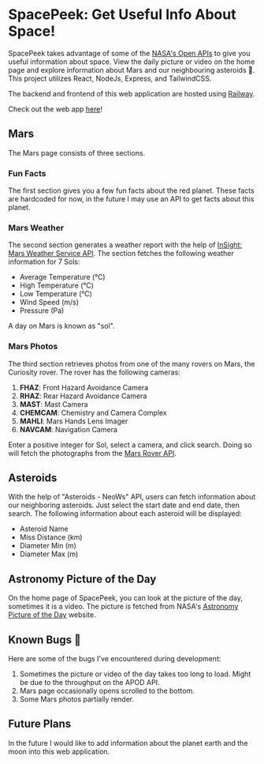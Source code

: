 # SpacePeek: Get Useful Info About Space!

SpacePeek takes advantage of some of the [NASA&#39;s Open APIs](https://api.nasa.gov/) to give you useful information about space. View the daily picture or video on the home page and explore information about Mars and our neighbouring asteroids 🌠. This project utilizes React, NodeJs, Express, and TailwindCSS.

The backend and frontend of this web application are hosted using [Railway](https://railway.com/).

Check out the web app [here](https://nasa-web-app-production-front.up.railway.app/)!

## Mars

The Mars page consists of three sections.

### Fun Facts

The first section gives you a few fun facts about the red planet. These facts are hardcoded for now, in the future I may use an API to get facts about this planet.

### Mars Weather

The second section generates a weather report with the help of [InSight: Mars Weather Service API](https://science.nasa.gov/mission/insight/). The section fetches the following weather information for 7 Sols:

* Average Temperature (℃)
* High Temperature (℃)
* Low Temperature (℃)
* Wind Speed (m/s)
* Pressure (Pa)

A day on Mars is known as "sol".

### Mars Photos

The third section retrieves photos from one of the many rovers on Mars, the Curiosity rover. The rover has the following cameras:

1. **FHAZ**: Front Hazard Avoidance Camera
2. **RHAZ**: Rear Hazard Avoidance Camera
3. **MAST**: Mast Camera
4. **CHEMCAM**: Chemistry and Camera Complex
5. **MAHLI**: Mars Hands Lens Imager
6. **NAVCAM**: Navigation Camera

Enter a positive integer for Sol, select a camera, and click search. Doing so will fetch the photographs from the [Mars Rover API](https://github.com/corincerami/mars-photo-api).

## Asteroids

With the help of "Asteroids - NeoWs" API, users can fetch information about our neighboring asteroids. Just select the start date and end date, then search. The following information about each asteroid will be displayed:

* Asteroid Name
* Miss Distance (km)
* Diameter Min (m)
* Diameter Max (m)

## Astronomy Picture of the Day

On the home page of SpacePeek, you can look at the picture of the day, sometimes it is a video. The picture is fetched from NASA's [Astronomy Picture of the Day](https://apod.nasa.gov/apod/astropix.html) website.

## Known Bugs 🐛

Here are some of the bugs I've encountered during development:

1. Sometimes the picture or video of the day takes too long to load. Might be due to the throughput on the APOD API.
2. Mars page occasionally opens scrolled to the bottom.
3. Some Mars photos partially render.

## Future Plans

In the future I would like to add information about the planet earth and the moon into this web application.
